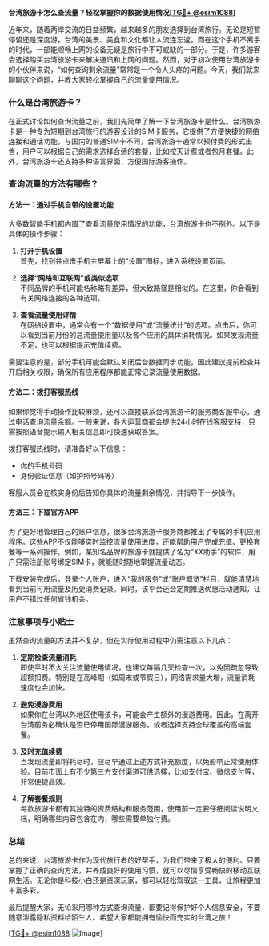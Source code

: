 **台湾旅游卡怎么查流量？轻松掌握你的数据使用情况[[TG💪+ @esim1088](https://t.me/s/esim1088)]**

近年来，随着两岸交流的日益频繁，越来越多的朋友选择到台湾旅行。无论是短暂停留还是深度游，台湾的美景、美食和文化都让人流连忘返。而在这个手机不离手的时代，一部能顺畅上网的设备无疑是旅行中不可或缺的一部分。于是，许多游客会选择购买台湾旅游卡来解决通讯和上网的问题。然而，对于初次使用台湾旅游卡的小伙伴来说，“如何查询剩余流量”常常是一个令人头疼的问题。今天，我们就来聊聊这个问题，并教大家轻松掌握自己的流量使用情况。

### 什么是台湾旅游卡？

在正式讨论如何查询流量之前，我们先简单了解一下台湾旅游卡是什么。台湾旅游卡是一种专为短期到台湾旅行的游客设计的SIM卡服务，它提供了方便快捷的网络连接和通话功能。与国内的普通SIM卡不同，台湾旅游卡通常以预付费的形式出售，用户可以根据自己的需求选择合适的套餐，比如按天计费或者包月套餐。此外，台湾旅游卡还支持多种语言界面，方便国际游客操作。

### 查询流量的方法有哪些？

#### 方法一：通过手机自带的设置功能

大多数智能手机都内置了查看流量使用情况的功能，台湾旅游卡也不例外。以下是具体的操作步骤：

1. **打开手机设置**  
   首先，找到并点击手机主屏幕上的“设置”图标，进入系统设置页面。

2. **选择“网络和互联网”或类似选项**  
   不同品牌的手机可能名称略有差异，但大致路径是相似的。在这里，你会看到有关网络连接的各种选项。

3. **查看流量使用详情**  
   在网络设置中，通常会有一个“数据使用”或“流量统计”的选项。点击后，你可以看到当前月份的总流量使用量以及各个应用的具体消耗情况。如果发现流量不足，也可以根据提示充值续费。

需要注意的是，部分手机可能会默认关闭后台数据同步功能，因此建议提前检查并开启相关权限，确保所有应用程序都能正常记录流量使用数据。

#### 方法二：拨打客服热线

如果你觉得手动操作比较麻烦，还可以直接联系台湾旅游卡的服务商客服中心，通过电话查询流量余额。一般来说，各大运营商都会提供24小时在线客服支持，只需按照语音提示输入相关信息即可快速获取答案。

拨打客服热线时，请准备好以下信息：
- 你的手机号码
- 身份验证信息（如护照号码等）

客服人员会在核实身份后告知你具体的流量剩余情况，并指导下一步操作。

#### 方法三：下载官方APP

为了更好地管理自己的账户信息，很多台湾旅游卡服务商都推出了专属的手机应用程序。这些APP不仅能够实时监控流量使用进度，还能帮助用户完成充值、更换套餐等一系列操作。例如，某知名品牌的旅游卡就提供了名为“XX助手”的软件，用户只需注册账号绑定SIM卡，就能随时随地掌握流量动态。

下载安装完成后，登录个人账户，进入“我的服务”或“账户概览”栏目，就能清楚地看到当前可用流量及历史消费记录。同时，该平台还会定期推送优惠活动通知，让用户不错过任何省钱机会。

### 注意事项与小贴士

虽然查询流量的方法并不复杂，但在实际使用过程中仍需注意以下几点：

1. **定期检查流量消耗**  
   即使平时不太关注流量使用情况，也建议每隔几天检查一次，以免因疏忽导致超额扣费。特别是在高峰期（如周末或节假日），网络需求量大增，流量消耗速度也会加快。

2. **避免漫游费用**  
   如果你在台湾以外地区使用该卡，可能会产生额外的漫游费用。因此，在离开台湾前务必确认是否已停用国际漫游服务，或者选择支持全球覆盖的高端套餐。

3. **及时充值续费**  
   当发现流量即将耗尽时，应尽早通过上述方式补充额度，以免影响正常使用体验。目前市面上有不少第三方支付渠道可供选择，比如支付宝、微信支付等，非常便捷高效。

4. **了解套餐规则**  
   每款旅游卡都有其独特的资费结构和服务范围，使用前一定要仔细阅读说明文档，明确哪些内容包含在内，哪些需要单独付费。

### 总结

总的来说，台湾旅游卡作为现代旅行者的好帮手，为我们带来了极大的便利。只要掌握了正确的查询方法，并养成良好的使用习惯，就可以尽情享受畅快的移动互联网生活。无论你是科技小白还是资深玩家，都可以轻松驾驭这一工具，让旅程更加丰富多彩。

最后提醒大家，无论采用哪种方式查询流量，都要记得保护好个人信息安全，不要随意泄露隐私资料给陌生人。希望大家都能拥有愉快而充实的台湾之旅！

[[TG💪+ @esim1088](https://t.me/s/esim1088) ![Image](https://i.postimg.cc/4NQfJmqS/Snipaste-2025-05-13-00-14-12.png)]